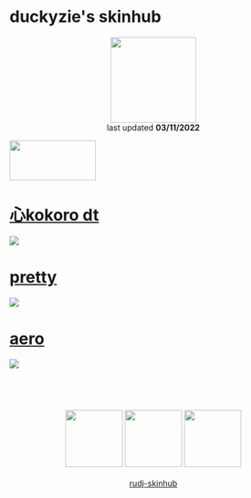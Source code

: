 # duckyzie's skinhub
<p align="center">
<a href="https://osu.ppy.sh/users/15980513">
  <img src="https://a.ppy.sh/15980513"  
       width="150"
       height="150"></a>
<br>
last updated <b>03/11/2022</b>
</p>

<a href="https://www.youtube.com/watch?v=kbbgypvGPgM">
<img src="https://i.imgur.com/uDyKiLi.png"
       width="151" 
       height="70"/></a>

# [心kokoro dt](https://github.com/ryancranie/skinhub/raw/tyfh/player/duckyzie/%E5%BF%83kokoro%20dt.osk)
[![](https://osu.ppy.sh/ss/18211277/8511)](https://github.com/ryancranie/skinhub/raw/tyfh/player/duckyzie/%E5%BF%83kokoro%20dt.osk)

# [pretty](https://github.com/ryancranie/skinhub/raw/tyfh/player/duckyzie/pretty.osk)
[![](https://cdn.discordapp.com/attachments/901175797698687016/1021418609085521930/image0.jpg)](https://github.com/ryancranie/skinhub/raw/tyfh/player/duckyzie/pretty.osk)

# [aero](https://github.com/ryancranie/skinhub/raw/tyfh/player/duckyzie/aero.osk)
[![](https://i.imgur.com/mXW7AHJ.jpeg)](https://github.com/ryancranie/skinhub/raw/tyfh/player/duckyzie/aero.osk)

#
<p align="center">
  <br></br>
  <a href="https://www.twitch.tv/duckyziee">
  <img src="https://i.imgur.com/HM030lk.png" 
       width="100" 
       height="100"></a>
  <a href="https://www.youtube.com/channel/UCqEKAPwo1YbeAnhoWBZCZiA">
  <img src="https://i.imgur.com/YWbDUUy.png"  
       width="100" 
       height="100"></a>
  <a href="https://twitter.com/duckyzie">
  <img src="https://i.imgur.com/PUQ5uWf.png" 
       width="100" 
       height="100"></a>
  <br></br>
  <a href="README.md">rudj-skinhub</a>
 </p>

